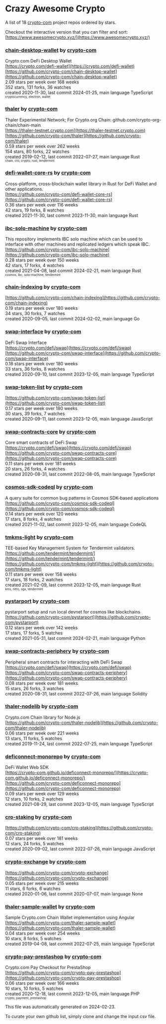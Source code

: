 # Crazy Awesome Crypto
A list of 18 [crypto-com](https://github.com/crypto-com) project repos ordered by stars.  

Checkout the interactive version that you can filter and sort: 
[https://www.awesomecrypto.xyz/](https://www.awesomecrypto.xyz/)  


### [chain-desktop-wallet](https://github.com/crypto-com/chain-desktop-wallet) by [crypto-com](https://github.com/crypto-com)  
Crypto.com DeFi Desktop Wallet  
[https://crypto.com/defi-wallet](https://crypto.com/defi-wallet)  
[https://github.com/crypto-com/chain-desktop-wallet](https://github.com/crypto-com/chain-desktop-wallet)  
2.09 stars per week over 168 weeks  
352 stars, 131 forks, 36 watches  
created 2020-11-30, last commit 2024-01-25, main language TypeScript  
<sub><sup>cryptocurrency, electron, wallet</sup></sub>


### [thaler](https://github.com/crypto-com/thaler) by [crypto-com](https://github.com/crypto-com)  
Thaler Experimental Network; For Crypto.org Chain: github.com/crypto-org-chain/chain-main  
[https://thaler-testnet.crypto.com](https://thaler-testnet.crypto.com)  
[https://github.com/crypto-com/thaler](https://github.com/crypto-com/thaler)  
0.59 stars per week over 262 weeks  
154 stars, 80 forks, 22 watches  
created 2019-02-12, last commit 2022-07-27, main language Rust  
<sub><sup>chain, cro, crypto, rust, tendermint</sup></sub>


### [defi-wallet-core-rs](https://github.com/crypto-com/defi-wallet-core-rs) by [crypto-com](https://github.com/crypto-com)  
Cross-platform, cross-blockchain wallet library in Rust for DeFi Wallet and other applications.  
[https://github.com/crypto-com/defi-wallet-core-rs](https://github.com/crypto-com/defi-wallet-core-rs)  
0.36 stars per week over 116 weeks  
42 stars, 19 forks, 8 watches  
created 2021-11-30, last commit 2023-11-30, main language Rust  


### [ibc-solo-machine](https://github.com/crypto-com/ibc-solo-machine) by [crypto-com](https://github.com/crypto-com)  
This repository implements IBC solo machine which can be used to interface with other machines and replicated ledgers which speak IBC.  
[https://github.com/crypto-com/ibc-solo-machine](https://github.com/crypto-com/ibc-solo-machine)  
0.28 stars per week over 150 weeks  
42 stars, 17 forks, 4 watches  
created 2021-04-08, last commit 2024-02-21, main language Rust  
<sub><sup>cosmos, ibc, solo-machine, tendermint</sup></sub>


### [chain-indexing](https://github.com/crypto-com/chain-indexing) by [crypto-com](https://github.com/crypto-com)  
  
[https://github.com/crypto-com/chain-indexing](https://github.com/crypto-com/chain-indexing)  
0.19 stars per week over 180 weeks  
34 stars, 30 forks, 7 watches  
created 2020-09-05, last commit 2024-02-02, main language Go  


### [swap-interface](https://github.com/crypto-com/swap-interface) by [crypto-com](https://github.com/crypto-com)  
DeFi Swap Interface  
[https://crypto.com/defi/swap](https://crypto.com/defi/swap)  
[https://github.com/crypto-com/swap-interface](https://github.com/crypto-com/swap-interface)  
0.18 stars per week over 180 weeks  
33 stars, 36 forks, 8 watches  
created 2020-09-10, last commit 2023-12-05, main language TypeScript  


### [swap-token-list](https://github.com/crypto-com/swap-token-list) by [crypto-com](https://github.com/crypto-com)  
  
[https://github.com/crypto-com/swap-token-list](https://github.com/crypto-com/swap-token-list)  
0.17 stars per week over 180 weeks  
30 stars, 39 forks, 7 watches  
created 2020-09-11, last commit 2023-12-05, main language JavaScript  


### [swap-contracts-core](https://github.com/crypto-com/swap-contracts-core) by [crypto-com](https://github.com/crypto-com)  
Core smart contracts of DeFi Swap  
[https://crypto.com/defi/swap](https://crypto.com/defi/swap)  
[https://github.com/crypto-com/swap-contracts-core](https://github.com/crypto-com/swap-contracts-core)  
0.11 stars per week over 181 weeks  
20 stars, 26 forks, 4 watches  
created 2020-08-31, last commit 2022-08-05, main language TypeScript  


### [cosmos-sdk-codeql](https://github.com/crypto-com/cosmos-sdk-codeql) by [crypto-com](https://github.com/crypto-com)  
A query suite for common bug patterns in Cosmos SDK-based applications  
[https://github.com/crypto-com/cosmos-sdk-codeql](https://github.com/crypto-com/cosmos-sdk-codeql)  
0.14 stars per week over 120 weeks  
17 stars, 8 forks, 4 watches  
created 2021-11-02, last commit 2023-12-05, main language CodeQL  


### [tmkms-light](https://github.com/crypto-com/tmkms-light) by [crypto-com](https://github.com/crypto-com)  
TEE-based Key Management System for Tendermint validators.  
[https://github.com/tendermint/tendermint/](https://github.com/tendermint/tendermint/)  
[https://github.com/crypto-com/tmkms-light](https://github.com/crypto-com/tmkms-light)  
0.11 stars per week over 158 weeks  
17 stars, 18 forks, 2 watches  
created 2021-02-09, last commit 2023-12-05, main language Rust  
<sub><sup>kms, nitro, sgx, tendermint</sup></sub>


### [pystarport](https://github.com/crypto-com/pystarport) by [crypto-com](https://github.com/crypto-com)  
pystarport setup and run local devnet for cosmos like blockchains  
[https://github.com/crypto-com/pystarport](https://github.com/crypto-com/pystarport)  
0.12 stars per week over 142 weeks  
17 stars, 17 forks, 5 watches  
created 2021-05-31, last commit 2024-02-21, main language Python  


### [swap-contracts-periphery](https://github.com/crypto-com/swap-contracts-periphery) by [crypto-com](https://github.com/crypto-com)  
Peripheral smart contracts for interacting with DeFi Swap  
[https://crypto.com/defi/swap](https://crypto.com/defi/swap)  
[https://github.com/crypto-com/swap-contracts-periphery](https://github.com/crypto-com/swap-contracts-periphery)  
0.08 stars per week over 181 weeks  
15 stars, 26 forks, 3 watches  
created 2020-08-31, last commit 2022-07-26, main language Solidity  


### [thaler-nodelib](https://github.com/crypto-com/thaler-nodelib) by [crypto-com](https://github.com/crypto-com)  
Crypto.com Chain library for Node.js  
[https://github.com/crypto-com/thaler-nodelib](https://github.com/crypto-com/thaler-nodelib)  
0.06 stars per week over 221 weeks  
13 stars, 11 forks, 5 watches  
created 2019-11-24, last commit 2022-07-25, main language TypeScript  


### [deficonnect-monorepo](https://github.com/crypto-com/deficonnect-monorepo) by [crypto-com](https://github.com/crypto-com)  
DeFi Wallet Web SDK  
[https://crypto-com.github.io/deficonnect-monorepo/](https://crypto-com.github.io/deficonnect-monorepo/)  
[https://github.com/crypto-com/deficonnect-monorepo](https://github.com/crypto-com/deficonnect-monorepo)  
0.09 stars per week over 129 weeks  
12 stars, 10 forks, 2 watches  
created 2021-08-29, last commit 2023-12-05, main language TypeScript  


### [cro-staking](https://github.com/crypto-com/cro-staking) by [crypto-com](https://github.com/crypto-com)  
  
[https://github.com/crypto-com/cro-staking](https://github.com/crypto-com/cro-staking)  
0.07 stars per week over 181 weeks  
12 stars, 24 forks, 5 watches  
created 2020-09-02, last commit 2022-07-26, main language JavaScript  


### [crypto-exchange](https://github.com/crypto-com/crypto-exchange) by [crypto-com](https://github.com/crypto-com)  
  
[https://github.com/crypto-com/crypto-exchange](https://github.com/crypto-com/crypto-exchange)  
0.05 stars per week over 215 weeks  
11 stars, 6 forks, 6 watches  
created 2020-01-06, last commit 2020-07-07, main language None  


### [thaler-sample-wallet](https://github.com/crypto-com/thaler-sample-wallet) by [crypto-com](https://github.com/crypto-com)  
Sample Crypto.com Chain Wallet implementation using Angular  
[https://github.com/crypto-com/thaler-sample-wallet](https://github.com/crypto-com/thaler-sample-wallet)  
0.04 stars per week over 254 weeks  
10 stars, 8 forks, 5 watches  
created 2019-04-08, last commit 2022-07-25, main language TypeScript  


### [crypto-pay-prestashop](https://github.com/crypto-com/crypto-pay-prestashop) by [crypto-com](https://github.com/crypto-com)  
Crypto.com Pay Checkout for PrestaShop  
[https://github.com/crypto-com/crypto-pay-prestashop](https://github.com/crypto-com/crypto-pay-prestashop)  
0.06 stars per week over 166 weeks  
10 stars, 10 forks, 5 watches  
created 2020-12-18, last commit 2023-12-05, main language PHP  
<sub><sup>crypto, payment, prestashop</sup></sub>


This file was automatically generated on 2024-02-23.  

To curate your own github list, simply clone and change the input csv file.  